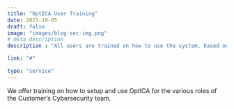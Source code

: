 ```yaml
---
title: "OptICA User Training"
date: 2021-10-05
draft: false
image: "images/blog-sec-img.png"
# meta description
description : "All users are trained on how to use the system, based on their roles, access privileges to the system."

link: "#"

type: "service"
---
```


We offer training on how to setup and use OptICA for the various roles of the Customer’s Cybersecurity team.  
